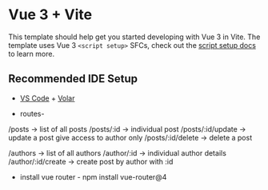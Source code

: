 # Vue 3 + Vite

This template should help get you started developing with Vue 3 in Vite. The template uses Vue 3 `<script setup>` SFCs, check out the [script setup docs](https://v3.vuejs.org/api/sfc-script-setup.html#sfc-script-setup) to learn more.

## Recommended IDE Setup

- [VS Code](https://code.visualstudio.com/) + [Volar](https://marketplace.visualstudio.com/items?itemName=Vue.volar)

- routes-

/posts -> list of all posts
/posts/:id -> individual post
/posts/:id/update -> update a post give access to author only
/posts/:id/delete -> delete a post

/authors -> list of all authors
/author/:id -> individual author details
/author/:id/create -> create post by author with :id

- install vue router - npm install vue-router@4

